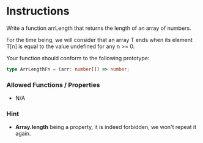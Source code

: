 # Instructions

Write a function arrLength that returns the length of an array of numbers.

For the time being, we will consider that an array T ends when its element T[n] is equal to the value undefined for any
n >= 0.

Your function should conform to the following prototype:

```typescript
type ArrLengthFn = (arr: number[]) => number;
```

### Allowed Functions / Properties

- N/A

### Hint

- **Array.length** being a property, it is indeed forbidden, we won't repeat it again.
